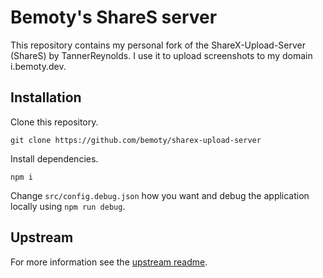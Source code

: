 # Bemoty's ShareS server

This repository contains my personal fork of the ShareX-Upload-Server (ShareS) by TannerReynolds. I use it to upload screenshots to my domain i.bemoty.dev.

## Installation

Clone this repository.

```console
git clone https://github.com/bemoty/sharex-upload-server
```

Install dependencies.

```console
npm i
```

Change `src/config.debug.json` how you want and debug the application locally using `npm run debug`.

## Upstream

For more information see the [upstream readme](https://github.com/TannerReynolds/ShareX-Upload-Server).
